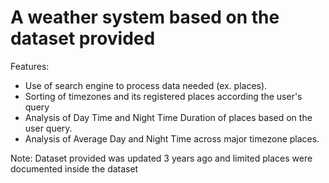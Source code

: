 # A weather system based on the dataset provided

Features:
- Use of search engine to process data needed (ex. places).
- Sorting of timezones and its registered places according the user's query
- Analysis of Day Time and Night Time Duration of places based on the user query. 
- Analysis of Average Day and Night Time across major timezone places.

Note: Dataset provided was updated 3 years ago and limited places were documented inside the dataset
